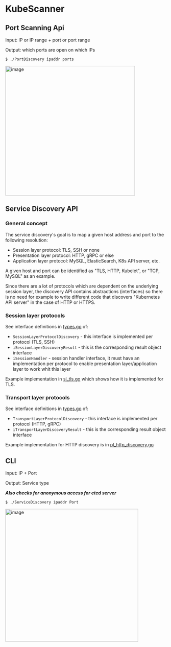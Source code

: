 # KubeScanner

## Port Scanning Api
Input: IP or IP range + port or port range

Output: which ports are open on which IPs

`$ ./PortDiscovery ipaddr ports`

<img width="406" alt="image" src="https://user-images.githubusercontent.com/84588720/227048473-19e6971b-34b6-4d1b-8209-aa4b1943f4c2.png">



## Service Discovery API

### General concept

The service discovery's goal is to map a given host address and port to the following resolution:
* Session layer protocol: TLS, SSH or none
* Presentation layer protocol: HTTP, gRPC or else
* Application layer protocol: MySQL, ElasticSearch, K8s API server, etc.

A given host and port can be identified as "TLS, HTTP, Kubelet", or "TCP, MySQL" as an example.

Since there are a lot of protocols which are dependent on the underlying session layer, the discovery API contains abstractions (interfaces) so there is no need for example to write different code that discovers "Kubernetes API server" in the case of HTTP or HTTPS.

### Session layer protocols

See interface definitions in [types.go](types.go) of:
* `SessionLayerProtocolDiscovery` - this interface is implemented per protocol (TLS, SSH)
* `iSessionLayerDiscoveryResult` - this is the corresponding result object interface
* `iSessionHandler` - session handler interface, it must have an implementation per protocol to enable presentation layer/application layer to work whit this layer

Example implementation in [sl_tls.go](sl_tls.go) which shows how it is implemented for TLS.

### Transport layer protocols

See interface definitions in [types.go](types.go) of:
* `TransportLayerProtocolDiscovery` - this interface is implemented per protocol (HTTP, gRPC)
* `iTransportLayerDiscoveryResult` - this is the corresponding result object interface

Example implementation for HTTP discovery is in [pl_http_discovery.go](pl_http_discovery.go)

## CLI

Input: IP + Port

Output: Service type

***Also checks for anonymous access for etcd server***

`$ ./ServiceDiscovery ipaddr Port`

<img width="416" alt="image" src="https://user-images.githubusercontent.com/84588720/227048649-7d16413a-8d02-4b0d-92fb-857e53b13a99.png">

#
